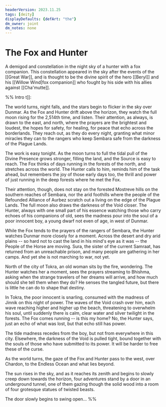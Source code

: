 ```yaml
---
headerVersion: 2023.11.25
tags: [deity]
displayDefaults: {defArt: "the"}
dm_owner: joint
dm_notes: none
---
```

# The Fox and Hunter

A demigod and constellation in the night sky of a hunter with a fox companion. This constellation appeared in the sky after the events of the [[Great War]], and is thought to be the divine spirit of the hero [[Beryl]] and his [[Willow Wind|fox companion]] who fought by his side with his allies against [[Cha'mutte]].

%% Intro t[](Session%2037%20(DuFr).md)]]:

The world turns, night falls, and the stars begin to flicker in the sky over Dunmar. As the Fox and Hunter drift above the horizon, they watch the full moon rising for the 2,514th time, and listen. Their attention, as always, is drawn to the east, and north, where the prayers are the brightest and loudest, the hopes for safety, for healing, for peace that echo across the borderlands. They reach out, as they do every night, granting what minor miracles they can to the rangers who keep Sembara safe from the darkness of the Plague Lands.

The work is easy tonight. As the moon turns to full the tidal pull of the Divine Presence grows stronger, filling the land, and the Source is easy to reach. The Fox thinks of days running in the forests of the north, and stretches across the world. The Hunter calls to him, reminds him of the task ahead, but remembers the joy of those early days too, the thrill and power of just running in the deep forests where he met the Fox.

Their attention, though, does not stay on the forested Mostreve hills on the southern reaches of Sembara, nor the arid foothills where the people of the Refounded Alliance of Aurbez scratch out a living on the edge of the Plague Lands. The full moon also draws the darkness of the Void closer. The Hunter, always with one small part of his essence watching those who carry echoes of his companions of old, sees the madness pour into the soul of a poor innocent boy, a young dwarf not even of age, in west of Dunmar.

While the Fox tends to the prayers of the rangers of Sembara, the Hunter watches Dunmar more closely for a moment. Across the desert and dry arid plains -- so hard not to cast the land in his mind's eye as it was -- the People of the Horse are moving. Sura, the sister of the current Samraat, has returned from an unreachable prison, and many people are gathering in her camps. And yet she is not marching to war, not yet.

North of the city of Tokra, an old woman sits by the fire, wondering. The Hunter watches her a moment, sees the prayers streaming to Bhishma, asking when the strange travelers of her dreams will arrive, and how much should she tell them when they do? He senses the tangled future, but there is little he can do to shape that destiny.

In Tokra, the poor innocent is snarling, consumed with the madness of Jinnik on this night of power. The waves of the Void crash over him, each wave reaching higher and higher up the beach, threatening to overwhelm his soul, until suddenly there is calm, clear water and silver twilight in the forests. The Fox comes running -- is this my home? No, the Hunter says, just an echo of what was lost, but that echo still has power.

The tide madness recedes from the boy, but not from everywhere in this city. Elsewhere, the darkness of the Void is pulled tight, bound together with the souls of those who have submitted to its power. It will be harder to free these of the curse.

As the world turns, the gaze of the Fox and Hunter pass to the west, over Chardon, to the Endless Ocean and what lies beyond.

The sun rises in the sky, and as it reaches its zenith and begins to slowly creep down towards the horizon, four adventures stand by a door in an underground tunnel, one of them gazing though the solid wood into a room of four grotesque statues of twisted beasts.

The door slowly begins to swing open…
%%